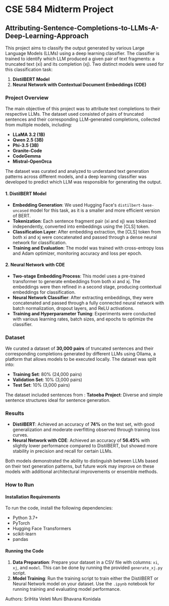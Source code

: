 
# CSE 584 Midterm Project
## Attributing-Sentence-Completions-to-LLMs-A-Deep-Learning-Approach

This project aims to classify the output generated by various Large Language Models (LLMs) using a deep learning classifier. The classifier is trained to identify which LLM produced a given pair of text fragments: a truncated text (xi) and its completion (xj). Two distinct models were used for this classification task:

1. **DistilBERT Model**
2. **Neural Network with Contextual Document Embeddings (CDE)**

### Project Overview

The main objective of this project was to attribute text completions to their respective LLMs. The dataset used consisted of pairs of truncated sentences and their corresponding LLM-generated completions, collected from multiple models, including:

- **LLaMA 3.2 (1B)**
- **Qwen 2.5 (3B)**
- **Phi-3.5 (3B)**
- **Granite-Code**
- **CodeGemma**
- **Mistral-OpenOrca**

The dataset was curated and analyzed to understand text generation patterns across different models, and a deep learning classifier was developed to predict which LLM was responsible for generating the output.

#### 1. DistilBERT Model

- **Embedding Generation**: We used Hugging Face's `distilbert-base-uncased` model for this task, as it is a smaller and more efficient version of BERT.
- **Tokenization**: Each sentence fragment pair (xi and xj) was tokenized independently, converted into embeddings using the [CLS] token.
- **Classification Layer**: After embedding extraction, the [CLS] token from both xi and xj were concatenated and passed through a dense neural network for classification.
- **Training and Evaluation**: The model was trained with cross-entropy loss and Adam optimizer, monitoring accuracy and loss per epoch.

#### 2. Neural Network with CDE

- **Two-stage Embedding Process**: This model uses a pre-trained transformer to generate embeddings from both xi and xj. The embeddings were then refined in a second stage, producing contextual embeddings for classification.
- **Neural Network Classifier**: After extracting embeddings, they were concatenated and passed through a fully connected neural network with batch normalization, dropout layers, and ReLU activations.
- **Training and Hyperparameter Tuning**: Experiments were conducted with various learning rates, batch sizes, and epochs to optimize the classifier.

### Dataset

We curated a dataset of **30,000 pairs** of truncated sentences and their corresponding completions generated by different LLMs using Ollama, a platform that allows models to be executed locally. The dataset was split into:

- **Training Set**: 80% (24,000 pairs)
- **Validation Set**: 10% (3,000 pairs)
- **Test Set**: 10% (3,000 pairs)

The dataset included sentences from :
**Tatoeba Project**: Diverse and simple sentence structures ideal for sentence generation.

### Results

- **DistilBERT**: Achieved an accuracy of **74%** on the test set, with good generalization and moderate overfitting observed through training loss curves.
- **Neural Network with CDE**: Achieved an accuracy of **56.45%** with slightly lower performance compared to DistilBERT, but showed more stability in precision and recall for certain LLMs.

Both models demonstrated the ability to distinguish between LLMs based on their text generation patterns, but future work may improve on these models with additional architectural improvements or ensemble methods.

### How to Run

#### Installation Requirements

To run the code, install the following dependencies:

- Python 3.7+
- PyTorch
- Hugging Face Transformers
- scikit-learn
- pandas

#### Running the Code

1. **Data Preparation**: Prepare your dataset in a CSV file with columns: `xi`, `xj`, and `model`. This can be done by running the provided `generate_xj.py` script.
2. **Model Training**: Run the training script to train either the DistilBERT or Neural Network model on your dataset. Use the `.ipynb` notebook for running training and evaluating model performance.

Authors: SriHita Veleti
         Muni Bhavana Konidala

